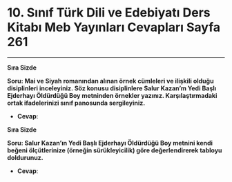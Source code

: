 # 10. Sınıf Türk Dili ve Edebiyatı Ders Kitabı Meb Yayınları Cevapları Sayfa 261

---

**Sıra Sizde**

**Soru: Mai ve Siyah romanından alınan örnek cümleleri ve ilişkili olduğu disiplinleri inceleyiniz. Söz konusu disiplinlere Salur Kazan’m Yedi Başlı Ejderhayı Öldürdüğü Boy metninden örnekler yazınız. Karşılaştırmadaki ortak ifadelerinizi sınıf panosunda sergileyiniz.**

-   **Cevap**:

**Sıra Sizde**

**Soru: Salur Kazan’ın Yedi Başlı Ejderhayı Öldürdüğü Boy metnini kendi beğeni ölçütlerinize (örneğin sürükleyicilik) göre değerlendirerek tabloyu doldurunuz.**

-   **Cevap**: